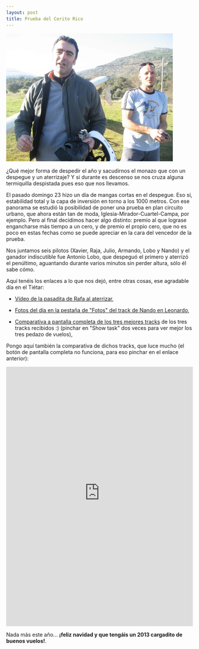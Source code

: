```yaml
---
layout: post
title: Prueba del Cerito Rico
---
```


<img class="right" src="images/lobo_cerito.jpg" alt="Foto de Lobo, vencedor del Cerito Rico" title="Lobo y Julio 'bomber'"/>

¿Qué mejor forma de despedir el año y sacudirnos el monazo que con un despegue y un aterrizaje? Y si durante es descenso se nos cruza alguna termiquilla despistada pues eso que nos llevamos.

El pasado domingo 23 hizo un día de mangas cortas en el despegue. Eso sí, estabilidad total y la capa de inversión en torno a los 1000 metros. Con ese panorama se estudió la posibilidad de poner una prueba en plan circuito urbano, que ahora están tan de moda, Iglesia-Mirador-Cuartel-Campa, por ejemplo. Pero al final decidimos hacer algo distinto: premio al que lograse engancharse más tiempo a un cero, y de premio el propio cero, que no es poco en estas fechas como se puede apreciar en la cara del vencedor de la prueba.

Nos juntamos seis pilotos (Xavier, Raja, Julio, Armando, Lobo y Nando) y el ganador indiscutible fue Antonio Lobo, que despeguó el primero y aterrizó el penúltimo, aguantando durante varios minutos sin perder altura, sólo él sabe cómo.

Aquí tenéis los enlaces a lo que nos dejó, entre otras cosas, ese agradable día en el Tiétar:

* [Vídeo de la pasadita de Rafa al aterrizar](http://vimeo.com/56298803),

* [Fotos del día en la pestaña de "Fotos" del track de Nando en Leonardo](http://www.paraglidingforum.com/leonardo/flight/705684),

* [Comparativa a pantalla completa de los tres mejores tracks](http://tinyurl.com/bufmgra) de los tres tracks recibidos :) (pinchar en "Show task" dos veces para ver mejor los tres pedazo de vuelos),

Pongo aquí también la comparativa de dichos tracks, que luce mucho (el botón de pantalla completa no funciona, para eso pinchar en el enlace anterior):

<div style="height: 700px;">
<iframe id='gmaps_iframe' align='left'
      SRC='http://www.paraglidingforum.com/leonardo/EXT_google_maps_track_v3.php?id=705832,705709,705684' TITLE='Google Map' width='100%' height='100%'
      scrolling='no' frameborder='0'>
    Sorry. If you're seeing this, your browser doesn't support IFRAMEs. 
    You should upgrade to a more current browser.
</iframe>
</div>

Nada más este año... **¡feliz navidad y que tengáis un 2013 cargadito de buenos vuelos!**.
